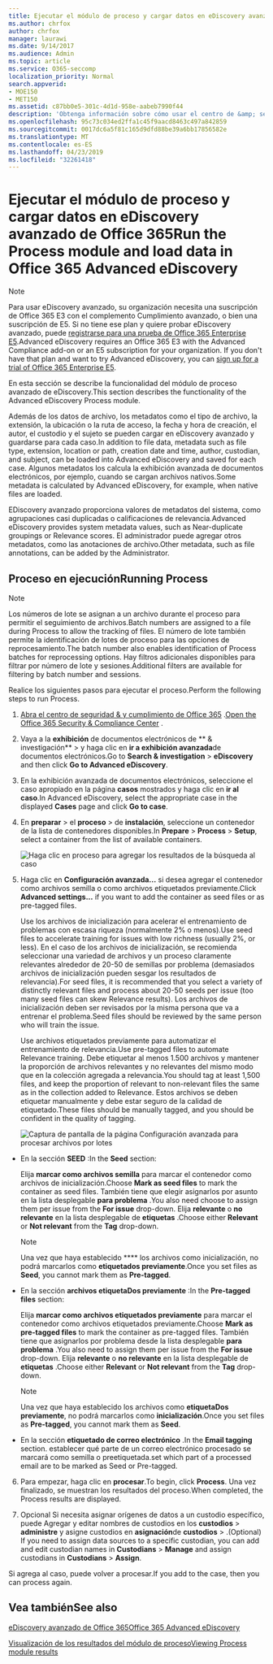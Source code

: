 ```yaml
---
title: Ejecutar el módulo de proceso y cargar datos en eDiscovery avanzado de Office 365
ms.author: chrfox
author: chrfox
manager: laurawi
ms.date: 9/14/2017
ms.audience: Admin
ms.topic: article
ms.service: O365-seccomp
localization_priority: Normal
search.appverid:
- MOE150
- MET150
ms.assetid: c87bb0e5-301c-4d1d-958e-aabeb7990f44
description: 'Obtenga información sobre cómo usar el centro de &amp; seguridad y cumplimiento de Office 365 para obtener acceso a eDiscovery avanzado de Office 365 y ejecutar el módulo de proceso para un caso.  '
ms.openlocfilehash: 95c73c034ed2ffa1c45f9aacd8463c497a842859
ms.sourcegitcommit: 0017dc6a5f81c165d9dfd88be39a6bb17856582e
ms.translationtype: MT
ms.contentlocale: es-ES
ms.lasthandoff: 04/23/2019
ms.locfileid: "32261418"
---
```

# <a name="run-the-process-module-and-load-data-in-office-365-advanced-ediscovery"></a><span data-ttu-id="6b6ab-103">Ejecutar el módulo de proceso y cargar datos en eDiscovery avanzado de Office 365</span><span class="sxs-lookup"><span data-stu-id="6b6ab-103">Run the Process module and load data in Office 365 Advanced eDiscovery</span></span>

> [!NOTE]
> <span data-ttu-id="6b6ab-p101">Para usar eDiscovery avanzado, su organización necesita una suscripción de Office 365 E3 con el complemento Cumplimiento avanzado, o bien una suscripción de E5. Si no tiene ese plan y quiere probar eDiscovery avanzado, puede [registrarse para una prueba de Office 365 Enterprise E5](https://go.microsoft.com/fwlink/p/?LinkID=698279).</span><span class="sxs-lookup"><span data-stu-id="6b6ab-p101">Advanced eDiscovery requires an Office 365 E3 with the Advanced Compliance add-on or an E5 subscription for your organization. If you don't have that plan and want to try Advanced eDiscovery, you can [sign up for a trial of Office 365 Enterprise E5](https://go.microsoft.com/fwlink/p/?LinkID=698279).</span></span> 
  
<span data-ttu-id="6b6ab-106">En esta sección se describe la funcionalidad del módulo de proceso avanzado de eDiscovery.</span><span class="sxs-lookup"><span data-stu-id="6b6ab-106">This section describes the functionality of the Advanced eDiscovery Process module.</span></span> 
  
<span data-ttu-id="6b6ab-107">Además de los datos de archivo, los metadatos como el tipo de archivo, la extensión, la ubicación o la ruta de acceso, la fecha y hora de creación, el autor, el custodio y el sujeto se pueden cargar en eDiscovery avanzado y guardarse para cada caso.</span><span class="sxs-lookup"><span data-stu-id="6b6ab-107">In addition to file data, metadata such as file type, extension, location or path, creation date and time, author, custodian, and subject, can be loaded into Advanced eDiscovery and saved for each case.</span></span> <span data-ttu-id="6b6ab-108">Algunos metadatos los calcula la exhibición avanzada de documentos electrónicos, por ejemplo, cuando se cargan archivos nativos.</span><span class="sxs-lookup"><span data-stu-id="6b6ab-108">Some metadata is calculated by Advanced eDiscovery, for example, when native files are loaded.</span></span> 
  
<span data-ttu-id="6b6ab-109">EDiscovery avanzado proporciona valores de metadatos del sistema, como agrupaciones casi duplicadas o calificaciones de relevancia.</span><span class="sxs-lookup"><span data-stu-id="6b6ab-109">Advanced eDiscovery provides system metadata values, such as Near-duplicate groupings or Relevance scores.</span></span> <span data-ttu-id="6b6ab-110">El administrador puede agregar otros metadatos, como las anotaciones de archivo.</span><span class="sxs-lookup"><span data-stu-id="6b6ab-110">Other metadata, such as file annotations, can be added by the Administrator.</span></span> 
  
## <a name="running-process"></a><span data-ttu-id="6b6ab-111">Proceso en ejecución</span><span class="sxs-lookup"><span data-stu-id="6b6ab-111">Running Process</span></span>

> [!NOTE]
> <span data-ttu-id="6b6ab-112">Los números de lote se asignan a un archivo durante el proceso para permitir el seguimiento de archivos.</span><span class="sxs-lookup"><span data-stu-id="6b6ab-112">Batch numbers are assigned to a file during Process to allow the tracking of files.</span></span> <span data-ttu-id="6b6ab-113">El número de lote también permite la identificación de lotes de proceso para las opciones de reprocesamiento.</span><span class="sxs-lookup"><span data-stu-id="6b6ab-113">The batch number also enables identification of Process batches for reprocessing options.</span></span> <span data-ttu-id="6b6ab-114">Hay filtros adicionales disponibles para filtrar por número de lote y sesiones.</span><span class="sxs-lookup"><span data-stu-id="6b6ab-114">Additional filters are available for filtering by batch number and sessions.</span></span> 
  
<span data-ttu-id="6b6ab-115">Realice los siguientes pasos para ejecutar el proceso.</span><span class="sxs-lookup"><span data-stu-id="6b6ab-115">Perform the following steps to run Process.</span></span>
  
1. <span data-ttu-id="6b6ab-116">[Abra el centro de seguridad &amp; y cumplimiento de Office 365](go-to-the-securitycompliance-center.md) .</span><span class="sxs-lookup"><span data-stu-id="6b6ab-116">[Open the Office 365 Security &amp; Compliance Center](go-to-the-securitycompliance-center.md) .</span></span> 
    
2. <span data-ttu-id="6b6ab-117">Vaya a la **exhibición** de documentos electrónicos de \*\* &amp; investigación\*\* \> y haga clic en **ir a exhibición avanzada**de documentos electrónicos.</span><span class="sxs-lookup"><span data-stu-id="6b6ab-117">Go to **Search &amp; investigation** \> **eDiscovery** and then click **Go to Advanced eDiscovery**.</span></span>
    
3. <span data-ttu-id="6b6ab-118">En la exhibición avanzada de documentos electrónicos, seleccione el caso apropiado en la página **casos** mostrados y haga clic en **ir al caso**.</span><span class="sxs-lookup"><span data-stu-id="6b6ab-118">In Advanced eDiscovery, select the appropriate case in the displayed **Cases** page and click **Go to case**.</span></span>
    
4. <span data-ttu-id="6b6ab-119">En **preparar** \> el **proceso** \> de **instalación**, seleccione un contenedor de la lista de contenedores disponibles.</span><span class="sxs-lookup"><span data-stu-id="6b6ab-119">In **Prepare** \> **Process** \> **Setup**, select a container from the list of available containers.</span></span>
    
    ![Haga clic en proceso para agregar los resultados de la búsqueda al caso](media/50bdc55c-d378-4881-b302-31ef785fa359.png)
  
5. <span data-ttu-id="6b6ab-121">Haga clic en **Configuración avanzada...** si desea agregar el contenedor como archivos semilla o como archivos etiquetados previamente.</span><span class="sxs-lookup"><span data-stu-id="6b6ab-121">Click **Advanced settings...** if you want to add the container as seed files or as pre-tagged files.</span></span> 
    
    <span data-ttu-id="6b6ab-122">Use los archivos de inicialización para acelerar el entrenamiento de problemas con escasa riqueza (normalmente 2% o menos).</span><span class="sxs-lookup"><span data-stu-id="6b6ab-122">Use seed files to accelerate training for issues with low richness (usually 2%, or less).</span></span> <span data-ttu-id="6b6ab-123">En el caso de los archivos de inicialización, se recomienda seleccionar una variedad de archivos y un proceso claramente relevantes alrededor de 20-50 de semillas por problema (demasiados archivos de inicialización pueden sesgar los resultados de relevancia).</span><span class="sxs-lookup"><span data-stu-id="6b6ab-123">For seed files, it is recommended that you select a variety of distinctly relevant files and process about 20-50 seeds per issue (too many seed files can skew Relevance results).</span></span> <span data-ttu-id="6b6ab-124">Los archivos de inicialización deben ser revisados por la misma persona que va a entrenar el problema.</span><span class="sxs-lookup"><span data-stu-id="6b6ab-124">Seed files should be reviewed by the same person who will train the issue.</span></span>
    
    <span data-ttu-id="6b6ab-125">Use archivos etiquetados previamente para automatizar el entrenamiento de relevancia.</span><span class="sxs-lookup"><span data-stu-id="6b6ab-125">Use pre-tagged files to automate Relevance training.</span></span> <span data-ttu-id="6b6ab-126">Debe etiquetar al menos 1.500 archivos y mantener la proporción de archivos relevantes y no relevantes del mismo modo que en la colección agregada a relevancia.</span><span class="sxs-lookup"><span data-stu-id="6b6ab-126">You should tag at least 1,500 files, and keep the proportion of relevant to non-relevant files the same as in the collection added to Relevance.</span></span> <span data-ttu-id="6b6ab-127">Estos archivos se deben etiquetar manualmente y debe estar seguro de la calidad de etiquetado.</span><span class="sxs-lookup"><span data-stu-id="6b6ab-127">These files should be manually tagged, and you should be confident in the quality of tagging.</span></span>
    
    ![Captura de pantalla de la página Configuración avanzada para procesar archivos por lotes](media/3c25cb78-4484-41e5-bd34-3753c7ab6cf2.jpg)
  
  - <span data-ttu-id="6b6ab-129">En la sección **SEED** :</span><span class="sxs-lookup"><span data-stu-id="6b6ab-129">In the **Seed** section:</span></span> 
    
    <span data-ttu-id="6b6ab-130">Elija **marcar como archivos semilla** para marcar el contenedor como archivos de inicialización.</span><span class="sxs-lookup"><span data-stu-id="6b6ab-130">Choose **Mark as seed files** to mark the container as seed files.</span></span> <span data-ttu-id="6b6ab-131">También tiene que elegir asignarlos por asunto en la lista desplegable **para problema** .</span><span class="sxs-lookup"><span data-stu-id="6b6ab-131">You also need choose to assign them per issue from the **For issue** drop-down.</span></span> <span data-ttu-id="6b6ab-132">Elija **relevante** o **no relevante** en la lista desplegable de **etiquetas** .</span><span class="sxs-lookup"><span data-stu-id="6b6ab-132">Choose either **Relevant** or **Not relevant** from the **Tag** drop-down.</span></span> 
    
    > [!NOTE]
    > <span data-ttu-id="6b6ab-133">Una vez que haya establecido \*\*\*\* los archivos como inicialización, no podrá marcarlos como **etiquetados previamente**.</span><span class="sxs-lookup"><span data-stu-id="6b6ab-133">Once you set files as **Seed**, you cannot mark them as **Pre-tagged**.</span></span> 
  
  - <span data-ttu-id="6b6ab-134">En la sección **archivos etiquetaDos previamente** :</span><span class="sxs-lookup"><span data-stu-id="6b6ab-134">In the **Pre-tagged files** section:</span></span> 
    
    <span data-ttu-id="6b6ab-135">Elija **marcar como archivos etiquetados previamente** para marcar el contenedor como archivos etiquetados previamente.</span><span class="sxs-lookup"><span data-stu-id="6b6ab-135">Choose **Mark as pre-tagged files** to mark the container as pre-tagged files.</span></span> <span data-ttu-id="6b6ab-136">También tiene que asignarlos por problema desde la lista desplegable **para problema** .</span><span class="sxs-lookup"><span data-stu-id="6b6ab-136">You also need to assign them per issue from the **For issue** drop-down.</span></span> <span data-ttu-id="6b6ab-137">Elija **relevante** o **no relevante** en la lista desplegable de **etiquetas** .</span><span class="sxs-lookup"><span data-stu-id="6b6ab-137">Choose either **Relevant** or **Not relevant** from the **Tag** drop-down.</span></span> 
    
    > [!NOTE]
    > <span data-ttu-id="6b6ab-138">Una vez que haya establecido los archivos como **etiquetaDos previamente**, no podrá marcarlos como **inicialización**.</span><span class="sxs-lookup"><span data-stu-id="6b6ab-138">Once you set files as **Pre-tagged**, you cannot mark them as **Seed**.</span></span> 
  
  - <span data-ttu-id="6b6ab-139">En la sección **etiquetado de correo electrónico** .</span><span class="sxs-lookup"><span data-stu-id="6b6ab-139">In the **Email tagging** section.</span></span> <span data-ttu-id="6b6ab-140">establecer qué parte de un correo electrónico procesado se marcará como semilla o preetiquetada.</span><span class="sxs-lookup"><span data-stu-id="6b6ab-140">set which part of a processed email are to be marked as Seed or Pre-tagged.</span></span> 
    
6. <span data-ttu-id="6b6ab-141">Para empezar, haga clic en **procesar**.</span><span class="sxs-lookup"><span data-stu-id="6b6ab-141">To begin, click **Process**.</span></span> <span data-ttu-id="6b6ab-142">Una vez finalizado, se muestran los resultados del proceso.</span><span class="sxs-lookup"><span data-stu-id="6b6ab-142">When completed, the Process results are displayed.</span></span>
    
7. <span data-ttu-id="6b6ab-143">Opcional Si necesita asignar orígenes de datos a un custodio específico, puede Agregar y editar nombres de custodios en los **custodios** \> **administre** y asigne custodios en **asignación**de **custodios** \> .</span><span class="sxs-lookup"><span data-stu-id="6b6ab-143">(Optional) If you need to assign data sources to a specific custodian, you can add and edit custodian names in **Custodians** \> **Manage** and assign custodians in **Custodians** \> **Assign**.</span></span> 
    
<span data-ttu-id="6b6ab-144">Si agrega al caso, puede volver a procesar.</span><span class="sxs-lookup"><span data-stu-id="6b6ab-144">If you add to the case, then you can process again.</span></span>
  
## <a name="see-also"></a><span data-ttu-id="6b6ab-145">Vea también</span><span class="sxs-lookup"><span data-stu-id="6b6ab-145">See also</span></span>

[<span data-ttu-id="6b6ab-146">eDiscovery avanzado de Office 365</span><span class="sxs-lookup"><span data-stu-id="6b6ab-146">Office 365 Advanced eDiscovery</span></span>](office-365-advanced-ediscovery.md)
  
[<span data-ttu-id="6b6ab-147">Visualización de los resultados del módulo de proceso</span><span class="sxs-lookup"><span data-stu-id="6b6ab-147">Viewing Process module results</span></span>](view-process-module-results-in-advanced-ediscovery.md)

